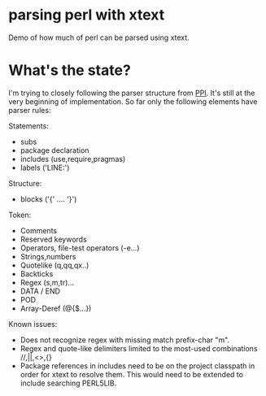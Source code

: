 # parsing perl with xtext

Demo of how much of perl can be parsed using xtext.

# What's the state?

I'm trying to closely following the parser structure from [PPI](http://search.cpan.org/~mithaldu/PPI-1.220/lib/PPI.pm).
It's still at the very beginning of implementation. So far only the following elements have parser rules:

Statements:
* subs
* package declaration
* includes (use,require,pragmas)
* labels ('LINE:')

Structure:
* blocks ('{' .... '}')

Token:
* Comments
* Reserved keywords
* Operators, file-test operators (-e...)
* Strings,numbers
* Quotelike (q,qq,qx..)
* Backticks
* Regex (s,m,tr)... 
* DATA / END
* POD
* Array-Deref (@{$...})

Known issues:

* Does not recognize regex with missing match prefix-char "m".
* Regex and quote-like delimiters limited to the most-used combinations //,||,<>,{}
* Package references in includes need to be on the project classpath in order for xtext to resolve them. This would 
  need to be extended to include searching PERL5LIB.
